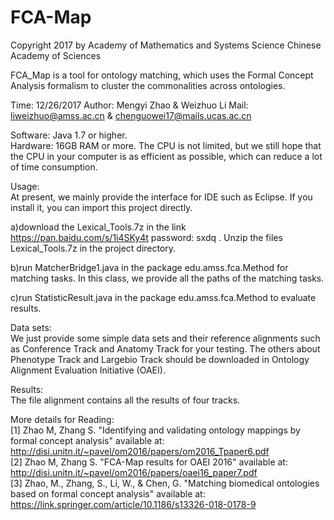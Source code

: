 # FCA-Map
Copyright 2017 by  Academy of Mathematics and Systems Science Chinese Academy of Sciences

FCA_Map is a tool for ontology matching, which uses the Formal Concept Analysis formalism to cluster the commonalities across ontologies.

Time: 12/26/2017  Author: Mengyi Zhao & Weizhuo Li   Mail:  liweizhuo@amss.ac.cn & chenguowei17@mails.ucas.ac.cn

Software: Java 1.7 or higher.   
Hardware: 16GB RAM or more. The CPU is not limited, but we still hope that the CPU in your computer is as efficient as possible, which can reduce a lot of time consumption.

Usage:   
At present, we mainly provide the interface for IDE such as Eclipse. If you install it, you can import this project directly.

a)download the Lexical_Tools.7z in the link https://pan.baidu.com/s/1i4SKy4t password: sxdq . Unzip the files Lexical_Tools.7z in the project directory.

b)run MatcherBridge1.java in the package edu.amss.fca.Method for matching tasks. In this class, we provide all the paths of the matching tasks. 

c)run StatisticResult.java in the package edu.amss.fca.Method to evaluate results.

Data sets:  
We just provide some simple data sets and their reference alignments such as Conference Track and Anatomy Track for your testing. The others about Phenotype Track and Largebio Track should be downloaded in Ontology Alignment Evaluation Initiative (OAEI). 

Results:  
The file alignment contains all the results of four tracks.

More details for Reading:  
[1] Zhao M, Zhang S.  "Identifying and validating ontology mappings by formal concept analysis" available at:   
http://disi.unitn.it/~pavel/om2016/papers/om2016_Tpaper6.pdf  
[2] Zhao M, Zhang S.  "FCA-Map results for OAEI 2016"  available at:     
http://disi.unitn.it/~pavel/om2016/papers/oaei16_paper7.pdf  
[3] Zhao, M., Zhang, S., Li, W., & Chen, G. "Matching biomedical ontologies based on formal concept analysis"  available at:    
https://link.springer.com/article/10.1186/s13326-018-0178-9  
